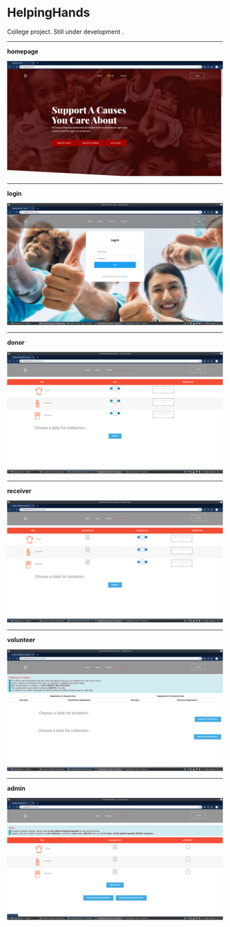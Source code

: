 # HelpingHands
College project. Still under development .

<hr>


**homepage**

![](page-img/page1.png)

<hr>

**login**

![](page-img/page2.png)

<hr>


**donor**

![](page-img/page3.png)

<hr>


**receiver**

![](page-img/page4.png)

<hr>


**volunteer**

![](page-img/page5.png)

<hr>


**admin**

![](page-img/page6.png)
